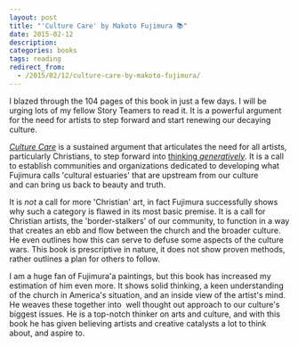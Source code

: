 ```yaml
---
layout: post
title: "'Culture Care' by Makoto Fujimura 📚"
date: 2015-02-12
description:
categories: books
tags: reading
redirect_from:
  - /2015/02/12/culture-care-by-makoto-fujimura/
---
```

I blazed through the 104 pages of this book in just a few days. I will be urging lots of my fellow Story Teamers to read it. It is a powerful argument for the need for artists to step forward and start renewing our decaying culture.

<em><a href="http://store.internationalartsmovement.org/collections/books/products/culture-care">Culture Care</a></em> is a sustained argument that articulates the need for all artists, particularly Christians, to step forward into <a href="http://fujimurainstitute.org/resources/on-becoming-generative-an-introduction-to-culture-care/">thinking <em>generatively</em></a>. It is a call to establish communities and organizations dedicated to developing what Fujimura calls 'cultural estuaries' that are upstream from our culture and can bring us back to beauty and truth.

It is <i>not</i> a call for more 'Christian' art, in fact Fujimura successfully shows why such a category is flawed in its most basic premise. It is a call for Christian artists, the 'border-stalkers' of our community, to function in a way that creates an ebb and flow between the church and the broader culture. He even outlines how this can serve to defuse some aspects of the culture wars. This book is prescriptive in nature, it does not show proven methods, rather outlines a plan for others to follow.

I am a huge fan of Fujimura'a paintings, but this book has increased my estimation of him even more. It shows solid thinking, a keen understanding of the church in America's situation, and an inside view of the artist's mind. He weaves these together into  well thought out approach to our culture's biggest issues. He is a top-notch thinker on arts and culture, and with this book he has given believing artists and creative catalysts a lot to think about, and aspire to.
